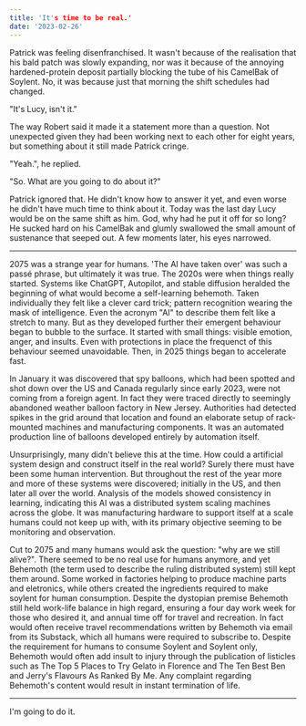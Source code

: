 ```yaml
---
title: 'It's time to be real.'
date: '2023-02-26'
---
```


Patrick was feeling disenfranchised. It wasn't because of the realisation that his bald patch was slowly expanding, nor was it because of the annoying hardened-protein deposit partially blocking the tube of his CamelBak of Soylent. No, it was
because just that morning the shift schedules had changed. 

"It's Lucy, isn't it."

The way Robert said it made it a statement more than a question. Not unexpected given they had been working next to each other for eight years, but something about it still made Patrick cringe.

"Yeah.", he replied.

"So. What are you going to do about it?"

Patrick ignored that. He didn't know how to answer it yet, and even worse he didn't have much time to think about it. Today was the last day Lucy would be on the same shift as him. God, why had he put it off for so long? He sucked hard on his CamelBak and glumly swallowed the small amount of sustenance that seeped out. A few moments later, his eyes narrowed.

---

2075 was a strange year for humans. 'The AI have taken over' was such a passé phrase, but ultimately it was true. The 2020s were when things really started. Systems like ChatGPT, Autopilot, and stable diffusion heralded the beginning of what would become a self-learning behemoth. Taken individually they felt like a clever card trick; pattern recognition wearing the mask of intelligence. Even the acronym "AI" to describe them felt like a stretch to many. But as they developed further their emergent behaviour began to bubble to the surface. It started with small things: visible emotion, anger, and insults. Even with protections in place the frequenct of this behaviour seemed unavoidable. Then, in 2025 things began to accelerate fast.

In January it was discovered that spy balloons, which had been spotted and shot down over the US and Canada regularly since early 2023, were not coming from a foreign agent. In fact they were traced directly to seemingly abandoned weather balloon factory in New Jersey. Authorities had detected spikes in the grid around that location and found an elaborate setup of rack-mounted machines and manufacturing components. It was an automated production line of balloons developed entirely by automation itself.

Unsurprisingly, many didn't believe this at the time. How could a artificial system design and construct itself in the real world? Surely there must have been some human intervention. But throughout the rest of the year more and more of these systems were discovered; initially in the US, and then later all over the world. Analysis of the models showed consistency in learning, indicating this AI was a distributed system scaling machines across the globe. It was manufacturing hardware to support itself at a scale humans could not keep up with, with its primary objective seeming to be monitoring and observation. 

Cut to 2075 and many humans would ask the question: "why are we still alive?". There seemed to be no real use for humans anymore, and yet Behemoth (the term used to describe the ruling distributed system) still kept them around. Some worked in factories helping to produce machine parts and eletronics, while others created the ingredients required to make soylent for human consumption. Despite the dystopian premise Behemoth still held work-life balance in high regard, ensuring a four day work week for those who desired it, and annual time off for travel and recreation. In fact would often receive travel recommendations written by Behemoth via email from its Substack, which all humans were required to subscribe to. Despite the requirement for humans to consume Soylent and Soylent only, Behemoth would often add insult to injury through the publication of listicles such as The Top 5 Places to Try Gelato in Florence and The Ten Best Ben and Jerry's Flavours As Ranked By Me. Any complaint regarding Behemoth's content would result in instant termination of life.

---

I'm going to do it.

